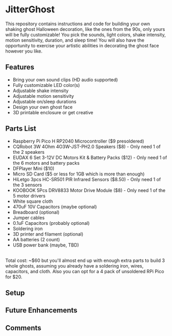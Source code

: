 # JitterGhost
This repository contains instructions and code for building your own shaking ghost Halloween decoration, like the ones from the 90s, only yours will be fully customizable! You pick the sounds, light colors, shake intensity, motion sensitivity, duration, and sleep time! You will also have the opportunity to exercise your artistic abilities in decorating the ghost face however you like.

## Features
- Bring your own sound clips (HD audio supported)
- Fully customizable LED color(s)
- Adjustable shake intensity
- Adjustable motion sensitivity
- Adjustable on/sleep durations
- Design your own ghost face
- 3D printable enclosure or get creative

## Parts List
- Raspberry Pi Pico H RP2040 Microcontroller ($9 presoldered)
- CQRobot 3W 4Ohm 4O3W-JST-PH2.0 Speakers ($8) - Only need 1 of the 2 speakers
- EUDAX 6 Set 3-12V DC Motors Kit & Battery Packs ($12) - Only need 1 of the 6 motors and battery packs
- DFPlayer Mini ($10)
- Micro SD Card ($5 or less for 1GB which is more than enough)
- HiLetgo 3pcs HC-SR501 PIR Infrared Sensors ($8.50) - Only need 1 of the 3 sensors
- KOOBOOK 5Pcs DRV8833 Motor Drive Module ($8) - Only need 1 of the 5 motor drivers
- White square cloth
- 470uF 10V Capacitors (maybe optional)
- Breadboard (optional)
- Jumper cables
- 0.1uF Capacitors (probably optional)
- Soldering iron
- 3D printer and filament (optional)
- AA batteries (2 count)
- USB power bank (maybe, TBD)
<br>
Total cost: ~$60 but you'll almost end up with enough extra parts to build 3 whole ghosts, assuming you already have a soldering iron, wires, capacitors, and cloth. Also you can opt for a 4 pack of unsoldered RPi Pico for $20.

## Setup


## Future Enhancements


## Comments
